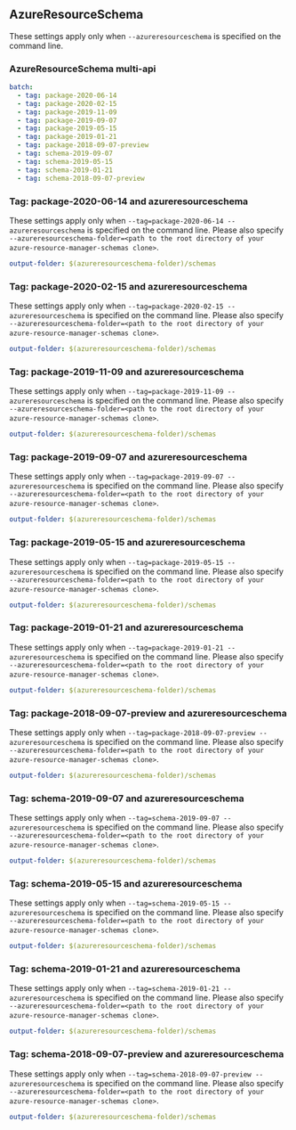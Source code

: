 ## AzureResourceSchema

These settings apply only when `--azureresourceschema` is specified on the command line.

### AzureResourceSchema multi-api

``` yaml $(azureresourceschema) && $(multiapi)
batch:
  - tag: package-2020-06-14
  - tag: package-2020-02-15
  - tag: package-2019-11-09
  - tag: package-2019-09-07
  - tag: package-2019-05-15
  - tag: package-2019-01-21
  - tag: package-2018-09-07-preview
  - tag: schema-2019-09-07
  - tag: schema-2019-05-15
  - tag: schema-2019-01-21
  - tag: schema-2018-09-07-preview
```

### Tag: package-2020-06-14 and azureresourceschema

These settings apply only when `--tag=package-2020-06-14 --azureresourceschema` is specified on the command line.
Please also specify `--azureresourceschema-folder=<path to the root directory of your azure-resource-manager-schemas clone>`.

``` yaml $(tag) == 'package-2020-06-14' && $(azureresourceschema)
output-folder: $(azureresourceschema-folder)/schemas
```

### Tag: package-2020-02-15 and azureresourceschema

These settings apply only when `--tag=package-2020-02-15 --azureresourceschema` is specified on the command line.
Please also specify `--azureresourceschema-folder=<path to the root directory of your azure-resource-manager-schemas clone>`.

``` yaml $(tag) == 'package-2020-02-15' && $(azureresourceschema)
output-folder: $(azureresourceschema-folder)/schemas
```

### Tag: package-2019-11-09 and azureresourceschema

These settings apply only when `--tag=package-2019-11-09 --azureresourceschema` is specified on the command line.
Please also specify `--azureresourceschema-folder=<path to the root directory of your azure-resource-manager-schemas clone>`.

``` yaml $(tag) == 'package-2019-11-09' && $(azureresourceschema)
output-folder: $(azureresourceschema-folder)/schemas
```

### Tag: package-2019-09-07 and azureresourceschema

These settings apply only when `--tag=package-2019-09-07 --azureresourceschema` is specified on the command line.
Please also specify `--azureresourceschema-folder=<path to the root directory of your azure-resource-manager-schemas clone>`.

``` yaml $(tag) == 'package-2019-09-07' && $(azureresourceschema)
output-folder: $(azureresourceschema-folder)/schemas
```

### Tag: package-2019-05-15 and azureresourceschema

These settings apply only when `--tag=package-2019-05-15 --azureresourceschema` is specified on the command line.
Please also specify `--azureresourceschema-folder=<path to the root directory of your azure-resource-manager-schemas clone>`.

``` yaml $(tag) == 'package-2019-05-15' && $(azureresourceschema)
output-folder: $(azureresourceschema-folder)/schemas
```

### Tag: package-2019-01-21 and azureresourceschema

These settings apply only when `--tag=package-2019-01-21 --azureresourceschema` is specified on the command line.
Please also specify `--azureresourceschema-folder=<path to the root directory of your azure-resource-manager-schemas clone>`.

``` yaml $(tag) == 'package-2019-01-21' && $(azureresourceschema)
output-folder: $(azureresourceschema-folder)/schemas
```

### Tag: package-2018-09-07-preview and azureresourceschema

These settings apply only when `--tag=package-2018-09-07-preview --azureresourceschema` is specified on the command line.
Please also specify `--azureresourceschema-folder=<path to the root directory of your azure-resource-manager-schemas clone>`.

``` yaml $(tag) == 'package-2018-09-07-preview' && $(azureresourceschema)
output-folder: $(azureresourceschema-folder)/schemas
```

### Tag: schema-2019-09-07 and azureresourceschema

These settings apply only when `--tag=schema-2019-09-07 --azureresourceschema` is specified on the command line.
Please also specify `--azureresourceschema-folder=<path to the root directory of your azure-resource-manager-schemas clone>`.

``` yaml $(tag) == 'schema-2019-09-07' && $(azureresourceschema)
output-folder: $(azureresourceschema-folder)/schemas
```

### Tag: schema-2019-05-15 and azureresourceschema

These settings apply only when `--tag=schema-2019-05-15 --azureresourceschema` is specified on the command line.
Please also specify `--azureresourceschema-folder=<path to the root directory of your azure-resource-manager-schemas clone>`.

``` yaml $(tag) == 'schema-2019-05-15' && $(azureresourceschema)
output-folder: $(azureresourceschema-folder)/schemas
```

### Tag: schema-2019-01-21 and azureresourceschema

These settings apply only when `--tag=schema-2019-01-21 --azureresourceschema` is specified on the command line.
Please also specify `--azureresourceschema-folder=<path to the root directory of your azure-resource-manager-schemas clone>`.

``` yaml $(tag) == 'schema-2019-01-21' && $(azureresourceschema)
output-folder: $(azureresourceschema-folder)/schemas
```

### Tag: schema-2018-09-07-preview and azureresourceschema

These settings apply only when `--tag=schema-2018-09-07-preview --azureresourceschema` is specified on the command line.
Please also specify `--azureresourceschema-folder=<path to the root directory of your azure-resource-manager-schemas clone>`.

``` yaml $(tag) == 'schema-2018-09-07-preview' && $(azureresourceschema)
output-folder: $(azureresourceschema-folder)/schemas
```
